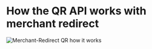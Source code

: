 <!-- START_METADATA
---
title: How the QR API works with merchant redirect
sidebar_label: Merchant redirect
sidebar_position: 10
description: How the QR API works with merchant redirect
pagination_next: null
pagination_prev: null
hide_table_of_contents: true
---
END_METADATA -->

# How the QR API works with merchant redirect

![Merchant-Redirect QR how it works](../images/merchant-redirect-qr-how-it-works.png)

